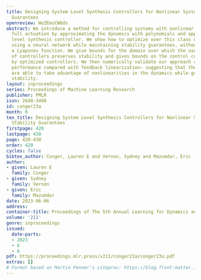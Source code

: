 ```yaml
---
title: Designing System Level Synthesis Controllers for Nonlinear Systems with Stability
  Guarantees
openreview: WoZEmuCW6ds
abstract: We introduce a method for controlling systems with nonlinear dynamics and
  full actuation by approximating the dynamics with polynomials and applying a system
  level synthesis controller. We show how to optimize over this class of controllers
  using a neural network while maintaining stability guarantees, without requiring
  a Lyapunov function. We give bounds for the domain over which the use of the class
  of controllers preserves stability and gives bounds on the control costs incurred
  by optimized controllers. We then numerically validate our approach and show improved
  performance compared with feedback linearization— suggesting that the SLS controllers
  are able to take advantage of nonlinearities in the dynamics while guaranteeing
  stability.
layout: inproceedings
series: Proceedings of Machine Learning Research
publisher: PMLR
issn: 2640-3498
id: conger23a
month: 0
tex_title: Designing System Level Synthesis Controllers for Nonlinear Systems with
  Stability Guarantees
firstpage: 420
lastpage: 430
page: 420-430
order: 420
cycles: false
bibtex_author: Conger, Lauren E and Vernon, Sydney and Mazumdar, Eric
author:
- given: Lauren E
  family: Conger
- given: Sydney
  family: Vernon
- given: Eric
  family: Mazumdar
date: 2023-06-06
address:
container-title: Proceedings of The 5th Annual Learning for Dynamics and Control Conference
volume: '211'
genre: inproceedings
issued:
  date-parts:
  - 2023
  - 6
  - 6
pdf: https://proceedings.mlr.press/v211/conger23a/conger23a.pdf
extras: []
# Format based on Martin Fenner's citeproc: https://blog.front-matter.io/posts/citeproc-yaml-for-bibliographies/
---
```

